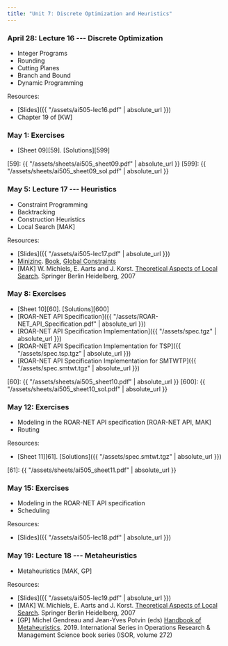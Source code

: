 ```yaml
---
title: "Unit 7: Discrete Optimization and Heuristics" 
---
```


### April 28: Lecture 16 --- Discrete Optimization

- Integer Programs
- Rounding
- Cutting Planes
- Branch and Bound
- Dynamic Programming


Resources:

- [Slides]({{ "/assets/ai505-lec16.pdf" | absolute_url }})
- Chapter 19 of [KW]


### May 1: Exercises

- [Sheet 09][59]. [Solutions][599]

[59]: {{ "/assets/sheets/ai505_sheet09.pdf" | absolute_url }}
[599]: {{ "/assets/sheets/ai505_sheet09_sol.pdf" | absolute_url }}

### May 5: Lecture 17 --- Heuristics

- Constraint Programming
- Backtracking 
- Construction Heuristics
- Local Search [MAK]

Resources:

- [Slides]({{ "/assets/ai505-lec17.pdf" | absolute_url }})
- [Minizinc](https://www.minizinc.org/).
  [Book](https://docs.minizinc.dev/_/downloads/en/stable/pdf/), [Global
  Constraints](https://docs.minizinc.dev/en/stable/lib-globals.html)
- [MAK] W. Michiels, E. Aarts and J. Korst. [Theoretical Aspects of Local
  Search](http://dx.doi.org/10.1007/978-3-540-35854-1). Springer Berlin
  Heidelberg, 2007


### May 8: Exercises

- [Sheet 10][60]. [Solutions][600]
- [ROAR-NET API Specification]({{ "/assets/ROAR-NET_API_Specification.pdf" | absolute_url }})
- [ROAR-NET API Specification Implementation]({{ "/assets/spec.tgz" | absolute_url }})
- [ROAR-NET API Specification Implementation for TSP]({{ "/assets/spec.tsp.tgz" | absolute_url }})
- [ROAR-NET API Specification Implementation for SMTWTP]({{ "/assets/spec.smtwt.tgz" | absolute_url }})

[60]: {{ "/assets/sheets/ai505_sheet10.pdf" | absolute_url }}
[600]: {{ "/assets/sheets/ai505_sheet10_sol.pdf" | absolute_url }}

### May 12: Exercises

- Modeling in the ROAR-NET API specification [ROAR-NET API, MAK]
- Routing

Resources:

- [Sheet 11][61]. [Solutions]({{ "/assets/spec.smtwt.tgz" | absolute_url }})

[61]: {{ "/assets/sheets/ai505_sheet11.pdf" | absolute_url }}

### May 15: Exercises

- Modeling in the ROAR-NET API specification
- Scheduling

Resources:

- [Slides]({{ "/assets/ai505-lec18.pdf" | absolute_url }})


### May 19: Lecture 18 --- Metaheuristics

- Metaheuristics [MAK, GP]

Resources:

- [Slides]({{ "/assets/ai505-lec19.pdf" | absolute_url }})
- [MAK] W. Michiels, E. Aarts and J. Korst. [Theoretical Aspects of Local
  Search](http://dx.doi.org/10.1007/978-3-540-35854-1). Springer Berlin
  Heidelberg, 2007
- [GP] Michel Gendreau and Jean-Yves Potvin (eds) [Handbook of
  Metaheuristics](https://doi-org.proxy1-bib.sdu.dk/10.1007/978-3-319-91086-4).
  2019. International Series in Operations Research & Management Science book
  series (ISOR, volume 272)

